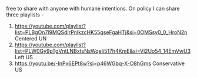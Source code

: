 free to share with anyone with humane intentions. On policy I can share three playlists -
1. https://youtube.com/playlist?list=PLBgOn7l9MQSdIrPnlkzcHK55qseFgaHTj&si=0OMSsy0_0_HroN2n Centered UN
2. https://youtube.com/playlist?list=PLW0Gy9pTgVntLNBxtsNsWqeIi517h4KmE&si=Vj2Uo54_14EmVwU3  Left US
3. https://youtu.be/-InPx6EPt8w?si=p46WGbq-X-O8hGms Conservative US
